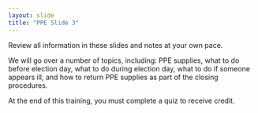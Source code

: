 ```yaml
---
layout: slide
title: "PPE Slide 3"
---
```


Review all information in these slides and notes at your own pace.

We will go over a number of topics, including: PPE supplies, what to do before election day, what to do during election day, what to do if someone appears ill, and how to return PPE supplies as part of the closing procedures.

At the end of this training, you must complete a quiz to receive credit.